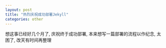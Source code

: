 ```yaml
---
layout: post
title: "热烈庆祝成功部署Jekyll"
categories: other
---
```


想这事已经好几个月了, 庆祝终于成功部署, 本来想写一篇部署的流程以作纪念, 太困了, 改天有时间再整理
